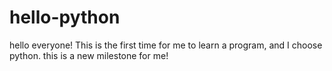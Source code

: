 # hello-python
hello everyone!
This is the first time for me to learn a program, and I choose python. this is a new milestone for me!
